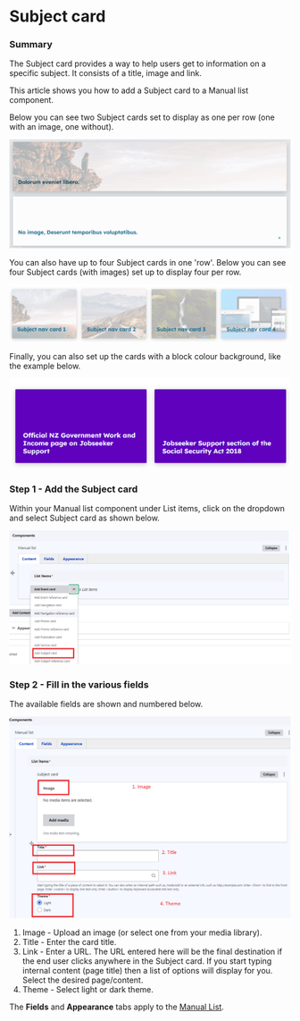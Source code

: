 # Subject card

### Summary <a href="#subjectcardcomponent-summary" id="subjectcardcomponent-summary"></a>

The Subject card provides a way to help users get to information on a specific subject. It consists of a title, image and link.

This article shows you how to add a Subject card to a Manual list component.

Below you can see two Subject cards set to display as one per row (one with an image, one without).

![](<../../../.gitbook/assets/image (23).png>)

You can also have up to four Subject cards in one 'row'. Below you can see four Subject cards (with images) set up to display four per row.

![](<../../../.gitbook/assets/image (31).png>)

Finally, you can also set up the cards with a block colour background, like the example below.&#x20;

![](<../../../.gitbook/assets/image (47).png>)



### Step 1 - Add the Subject card <a href="#subjectcardcomponent-step1-addthesubjectcard" id="subjectcardcomponent-step1-addthesubjectcard"></a>

Within your Manual list component under List items, click on the dropdown and select Subject card as shown below.

![](<../../../.gitbook/assets/image (66).png>)

### Step 2 - Fill in the various fields <a href="#subjectcardcomponent-step2-fillinthevariousfields" id="subjectcardcomponent-step2-fillinthevariousfields"></a>

The available fields are shown and numbered below.

![](<../../../.gitbook/assets/image (56).png>)

1. Image - Upload an image (or select one from your media library).
2. Title - Enter the card title.
3. Link - Enter a URL. The URL entered here will be the final destination if the end user clicks anywhere in the Subject card. If you start typing internal content (page title) then a list of options will display for you. Select the desired page/content.&#x20;
4. Theme - Select light or dark theme.

The **Fields** and **Appearance** tabs apply to the [Manual List](./).&#x20;
